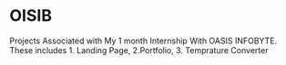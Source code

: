 # OISIB
Projects Associated with My 1 month Internship With  OASIS INFOBYTE. These includes 1. Landing Page, 2.Portfolio, 3. Temprature Converter

